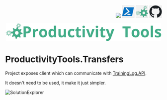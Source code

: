 <!--Category:Powershell--> 
 <p align="right">
   <a href="./ProductivityTools.TrainingLog.SDK.md"><img src="Images/Header/documentation_40.png" /></a>
    <a href="https://www.powershellgallery.com/packages/ProductivityTools.TrainingLog.Endomondo/"><img src="Images/Header/Powershell_border_40px.png" /></a>
    <a href="http://productivitytools.tech/import-modulesfromdirectory/"><img src="Images/Header/ProductivityTools_green_40px_2.png" /><a> 
    <a href="https://github.com/ProductivityTools-TrainingLog/ProductivityTools.TrainingLog.Endomondo.Cmdlet"><img src="Images/Header/Github_border_40px.png" /></a>
</p>
<p align="center">
    <a href="http://productivitytools.tech/">
        <img src="Images/Header/LogoTitle_green_500px.png" />
    </a>
</p>


# ProductivityTools.Transfers

Project exposes client which can communicate with  [TrainingLog.API](https://github.com/ProductivityTools-TrainingLog/ProductivityTools.TrainingLog.Api). 

It doesn't need to be used, it make it just simpler. 

![SolutionExplorer](Images/SolutionExplorer.png)
